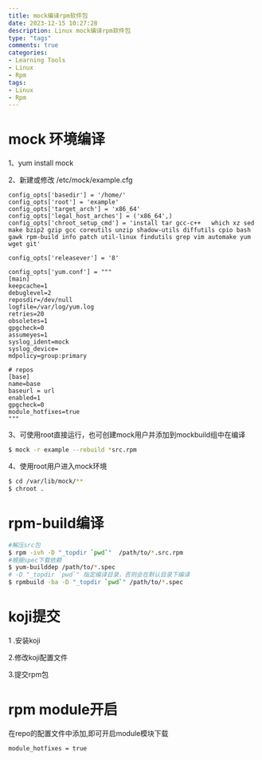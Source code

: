 ```yaml
---
title: mock编译rpm软件包
date: 2023-12-15 10:27:28
description: Linux mock编译rpm软件包
type: "tags"
comments: true
categories:
- Learning Tools
- Linux
- Rpm
tags:
- Linux
- Rpm
---
```

# mock 环境编译

1、yum install mock

2、新建或修改 /etc/mock/example.cfg

```shell
config_opts['basedir'] = '/home/'
config_opts['root'] = 'example'
config_opts['target_arch'] = 'x86_64'
config_opts['legal_host_arches'] = ('x86_64',)
config_opts['chroot_setup_cmd'] = 'install tar gcc-c++   which xz sed make bzip2 gzip gcc coreutils unzip shadow-utils diffutils cpio bash gawk rpm-build info patch util-linux findutils grep vim automake yum wget git'

config_opts['releasever'] = '8'

config_opts['yum.conf'] = """
[main]
keepcache=1
debuglevel=2
reposdir=/dev/null
logfile=/var/log/yum.log
retries=20
obsoletes=1
gpgcheck=0
assumeyes=1
syslog_ident=mock
syslog_device=
mdpolicy=group:primary

# repos
[base]
name=base
baseurl = url
enabled=1
gpgcheck=0
module_hotfixes=true
"""
```

3、可使用root直接运行，也可创建mock用户并添加到mockbuild组中在编译

```bash
$ mock -r example --rebuild *src.rpm
```

4、使用root用户进入mock环境

```bash
$ cd /var/lib/mock/**
$ chroot .
```

# rpm-build编译

```bash
#解压src包
$ rpm -ivh -D "_topdir `pwd`"  /path/to/*.src.rpm
#根据spec下载依赖
$ yum-builddep /path/to/*.spec
# -D "_topdir `pwd`" 指定编译目录，否则会在默认目录下编译
$ rpmbuild -ba -D "_topdir `pwd`" /path/to/*.spec
```

# koji提交

1 .安装koji

2.修改koji配置文件

3.提交rpm包

# rpm module开启

在repo的配置文件中添加,即可开启module模块下载

```bash
module_hotfixes = true
```
